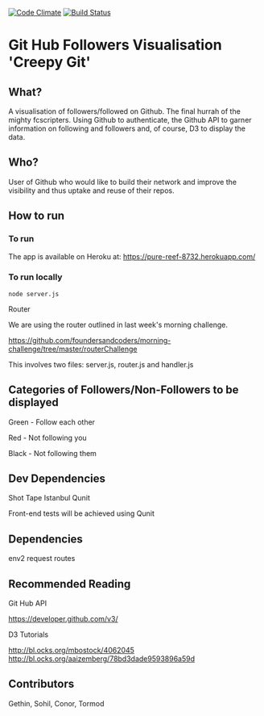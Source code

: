 [![Code Climate](https://codeclimate.com/github/fcscripters/creepygit/badges/gpa.svg)](https://codeclimate.com/github/fcscripters/creepygit)
[![Build Status](https://travis-ci.org/fcscripters/creepygit.svg)](https://travis-ci.org/fcscripters/creepygit)

# Git Hub Followers Visualisation 'Creepy Git'

## What?

A visualisation of followers/followed on Github. The final hurrah of the mighty fcscripters.
Using Github to authenticate, the Github API to garner information on following and followers and, of course, D3 to display the data.

## Who?

User of Github who would like to build their network and improve the visibility and thus uptake and reuse of their repos.

## How to run

### To run

The app is available on Heroku at:
https://pure-reef-8732.herokuapp.com/

### To run locally
```
node server.js
```
Router

We are using the router outlined in last week's morning challenge.

https://github.com/foundersandcoders/morning-challenge/tree/master/routerChallenge

This involves two files: server.js, router.js and handler.js

## Categories of Followers/Non-Followers to be displayed

Green - Follow each other

Red - Not following you

Black - Not following them

## Dev Dependencies

Shot
Tape
Istanbul
Qunit

Front-end tests will be achieved using Qunit

## Dependencies

env2
request
routes

## Recommended Reading

Git Hub API

https://developer.github.com/v3/

D3 Tutorials

http://bl.ocks.org/mbostock/4062045
http://bl.ocks.org/aaizemberg/78bd3dade9593896a59d

## Contributors

Gethin, Sohil, Conor, Tormod
